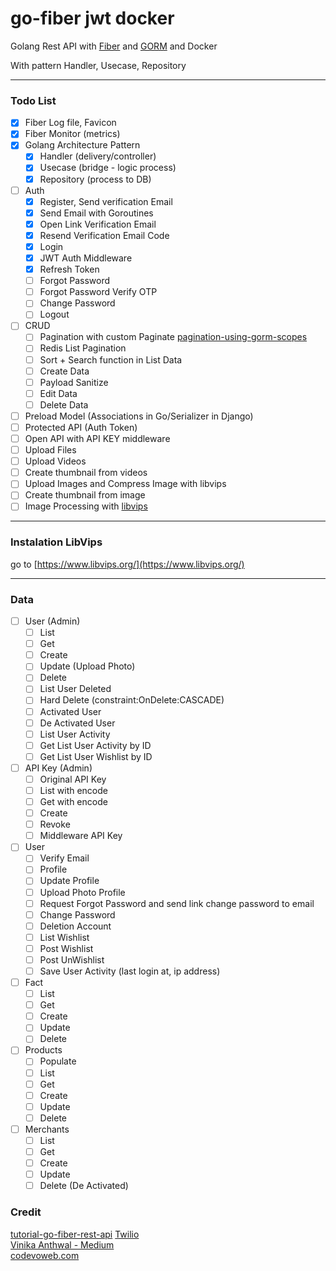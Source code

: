 # go-fiber jwt docker

Golang Rest API with [Fiber](https://github.com/gofiber/fiber) and [GORM](https://github.com/go-gorm/gorm) and Docker

With pattern Handler, Usecase, Repository

---

### Todo List

- [x] Fiber Log file, Favicon
- [x] Fiber Monitor (metrics)
- [x] Golang Architecture Pattern
  - [x] Handler (delivery/controller)
  - [x] Usecase (bridge - logic process)
  - [x] Repository (process to DB)
- [ ] Auth
  - [x] Register, Send verification Email
  - [x] Send Email with Goroutines
  - [x] Open Link Verification Email
  - [x] Resend Verification Email Code
  - [x] Login
  - [x] JWT Auth Middleware
  - [x] Refresh Token
  - [ ] Forgot Password
  - [ ] Forgot Password Verify OTP
  - [ ] Change Password
  - [ ] Logout
- [ ] CRUD
  - [ ] Pagination with custom Paginate [pagination-using-gorm-scopes](https://dev.to/rafaelgfirmino/pagination-using-gorm-scopes-3k5f)
  - [ ] Redis List Pagination
  - [ ] Sort + Search function in List Data
  - [ ] Create Data
  - [ ] Payload Sanitize
  - [ ] Edit Data
  - [ ] Delete Data
- [ ] Preload Model (Associations in Go/Serializer in Django)
- [ ] Protected API (Auth Token)
- [ ] Open API with API KEY middleware
- [ ] Upload Files
- [ ] Upload Videos
- [ ] Create thumbnail from videos
- [ ] Upload Images and Compress Image with libvips
- [ ] Create thumbnail from image
- [ ] Image Processing with [libvips](https://www.libvips.org/)

---

### Instalation LibVips

go to [https://www.libvips.org/](https://www.libvips.org/)

---

### Data

- [ ] User (Admin)
  - [ ] List
  - [ ] Get
  - [ ] Create
  - [ ] Update (Upload Photo)
  - [ ] Delete
  - [ ] List User Deleted
  - [ ] Hard Delete (constraint:OnDelete:CASCADE)
  - [ ] Activated User
  - [ ] De Activated User
  - [ ] List User Activity
  - [ ] Get List User Activity by ID
  - [ ] Get List User Wishlist by ID
- [ ] API Key (Admin)
  - [ ] Original API Key
  - [ ] List with encode
  - [ ] Get with encode
  - [ ] Create
  - [ ] Revoke
  - [ ] Middleware API Key
- [ ] User
  - [ ] Verify Email
  - [ ] Profile
  - [ ] Update Profile
  - [ ] Upload Photo Profile
  - [ ] Request Forgot Password and send link change password to email
  - [ ] Change Password
  - [ ] Deletion Account
  - [ ] List Wishlist
  - [ ] Post Wishlist
  - [ ] Post UnWishlist
  - [ ] Save User Activity (last login at, ip address)
- [ ] Fact
  - [ ] List
  - [ ] Get
  - [ ] Create
  - [ ] Update
  - [ ] Delete
- [ ] Products
  - [ ] Populate
  - [ ] List
  - [ ] Get
  - [ ] Create
  - [ ] Update
  - [ ] Delete
- [ ] Merchants
  - [ ] List
  - [ ] Get
  - [ ] Create
  - [ ] Update
  - [ ] Delete (De Activated)

### Credit

[tutorial-go-fiber-rest-api](https://github.com/koddr/tutorial-go-fiber-rest-api)
[Twilio](https://www.twilio.com/blog/build-restful-api-using-golang-and-gin)  
[Vinika Anthwal - Medium](https://medium.com/@22vinikaanthwal/register-login-api-with-jwt-authentication-in-golang-gin-740633e5707b)  
[codevoweb.com](https://codevoweb.com/how-to-properly-use-jwt-for-authentication-in-golang/)

